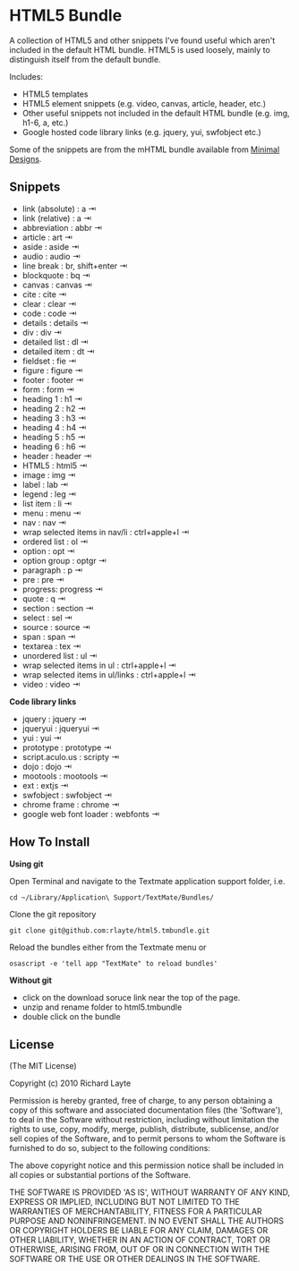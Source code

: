 
# HTML5 Bundle

A collection of HTML5 and other snippets I've found useful which aren't included in the default HTML bundle. HTML5 is used loosely, mainly to distinguish itself from the default bundle.

Includes:

+ HTML5 templates
+ HTML5 element snippets (e.g. video, canvas, article, header, etc.)
+ Other useful snippets not included in the default HTML bundle (e.g. img, h1-6, a, etc.)
+ Google hosted code library links (e.g. jquery, yui, swfobject etc.)

Some of the snippets are from the mHTML bundle available from [Minimal Designs](http://minimaldesign.net/downloads/tools/textmate-html-bundle).

## Snippets

+ link (absolute) : a &#x21E5;
+ link (relative) : a &#x21E5;
+ abbreviation : abbr &#x21E5;
+ article : art &#x21E5;
+ aside : aside &#x21E5;
+ audio : audio &#x21E5;
+ line break : br, shift+enter &#x21E5;
+ blockquote : bq &#x21E5;
+ canvas : canvas &#x21E5;
+ cite : cite &#x21E5;
+ clear : clear &#x21E5;
+ code : code &#x21E5;
+ details : details &#x21E5;
+ div : div &#x21E5;
+ detailed list : dl &#x21E5;
+ detailed item : dt &#x21E5;
+ fieldset : fie &#x21E5;
+ figure : figure &#x21E5;
+ footer : footer &#x21E5;
+ form : form &#x21E5;
+ heading 1 : h1 &#x21E5;
+ heading 2 : h2 &#x21E5;
+ heading 3 : h3 &#x21E5;
+ heading 4 : h4 &#x21E5;
+ heading 5 : h5 &#x21E5;
+ heading 6 : h6 &#x21E5;
+ header : header &#x21E5;
+ HTML5 : html5 &#x21E5;
+ image : img &#x21E5;
+ label : lab &#x21E5;
+ legend : leg &#x21E5;
+ list item : li &#x21E5;
+ menu : menu &#x21E5;
+ nav : nav &#x21E5;
+ wrap selected items in nav/li : ctrl+apple+l &#x21E5;
+ ordered list : ol &#x21E5;
+ option : opt &#x21E5;
+ option group : optgr &#x21E5;
+ paragraph : p &#x21E5;
+ pre : pre &#x21E5;
+ progress: progress &#x21E5;
+ quote : q &#x21E5;
+ section : section &#x21E5;
+ select : sel &#x21E5;
+ source : source &#x21E5;
+ span : span &#x21E5;
+ textarea : tex &#x21E5;
+ unordered list : ul &#x21E5;
+ wrap selected items in ul : ctrl+apple+l &#x21E5;
+ wrap selected items in ul/links : ctrl+apple+l &#x21E5;
+ video : video &#x21E5;

**Code library links**

+ jquery : jquery &#x21E5;
+ jqueryui : jqueryui &#x21E5;
+ yui : yui &#x21E5;
+ prototype : prototype &#x21E5;
+ script.aculo.us : scripty &#x21E5;
+ dojo : dojo &#x21E5;
+ mootools : mootools &#x21E5;
+ ext : extjs &#x21E5;
+ swfobject : swfobject &#x21E5;
+ chrome frame : chrome &#x21E5;
+ google web font loader : webfonts &#x21E5;

## How To Install

**Using git**

Open Terminal and navigate to the Textmate application support folder, i.e.

`cd ~/Library/Application\ Support/TextMate/Bundles/`

Clone the git repository

`git clone git@github.com:rlayte/html5.tmbundle.git`

Reload the bundles either from the Textmate menu or

`osascript -e 'tell app "TextMate" to reload bundles'`

**Without git**

+ click on the download soruce link near the top of the page.
+ unzip and rename folder to html5.tmbundle
+ double click on the bundle

## License 

(The MIT License)

Copyright (c) 2010 Richard Layte

Permission is hereby granted, free of charge, to any person obtaining
a copy of this software and associated documentation files (the
'Software'), to deal in the Software without restriction, including
without limitation the rights to use, copy, modify, merge, publish,
distribute, sublicense, and/or sell copies of the Software, and to
permit persons to whom the Software is furnished to do so, subject to
the following conditions:

The above copyright notice and this permission notice shall be
included in all copies or substantial portions of the Software.

THE SOFTWARE IS PROVIDED 'AS IS', WITHOUT WARRANTY OF ANY KIND,
EXPRESS OR IMPLIED, INCLUDING BUT NOT LIMITED TO THE WARRANTIES OF
MERCHANTABILITY, FITNESS FOR A PARTICULAR PURPOSE AND NONINFRINGEMENT.
IN NO EVENT SHALL THE AUTHORS OR COPYRIGHT HOLDERS BE LIABLE FOR ANY
CLAIM, DAMAGES OR OTHER LIABILITY, WHETHER IN AN ACTION OF CONTRACT,
TORT OR OTHERWISE, ARISING FROM, OUT OF OR IN CONNECTION WITH THE
SOFTWARE OR THE USE OR OTHER DEALINGS IN THE SOFTWARE.
